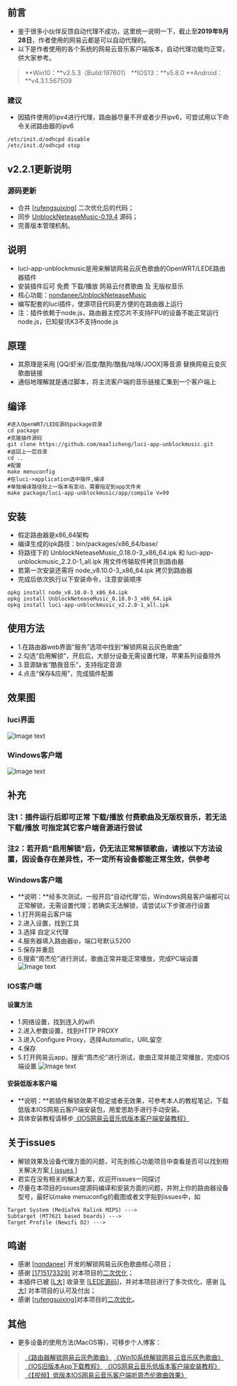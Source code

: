 ## 前言
- 鉴于很多小伙伴反馈自动代理不成功，这里统一说明一下，截止至**2019年9月28日**，作者使用的网易云都是可以自动代理的。
- 以下是作者使用的各个系统的网易云音乐客户端版本，自动代理功能均正常，供大家参考。
> **Win10：**v2.5.3（Build:197601）
> **IOS13：**v5.8.0
> **Android：**v4.3.1.567509

### 建议
- 因插件使用的ipv4进行代理，路由器尽量不开或者少开ipv6，可尝试用以下命令关闭路由器的ipv6
```shell
/etc/init.d/odhcpd disable
/etc/init.d/odhcpd stop
```

## v2.2.1更新说明
### 源码更新
- 合并 [[rufengsuixing]](https://github.com/rufengsuixing) 二次优化后的代码；
- 同步 [UnblockNeteaseMusic-0.19.4](https://github.com/nondanee/UnblockNeteaseMusic/releases/tag/v0.19.4) 源码；
- 完善版本管理机制。

## 说明
- luci-app-unblockmusic是用来解锁网易云灰色歌曲的OpenWRT/LEDE路由器插件
- 安装插件后可 免费 下载/播放 网易云付费歌曲 及 无版权音乐
- 核心功能：[nondanee/UnblockNeteaseMusic](https://github.com/nondanee/UnblockNeteaseMusic.git) 
- 编写配套的luci插件，使源项目代码更方便的在路由器上运行
- 注：插件依赖于node.js，路由器主控芯片不支持FPU的设备不能正常运行node.js，已知斐讯K3不支持node.js

## 原理
- 其原理是采用 [QQ/虾米/百度/酷狗/酷我/咕咪/JOOX]等音源 替换网易云变灰歌曲链接
- 通俗地理解就是通过脚本，将主流客户端的音乐链接汇集到一个客户端上

## 编译
```shell
#进入OpenWRT/LEDE源码package目录
cd package
#克隆插件源码
git clone https://github.com/maxlicheng/luci-app-unblockmusic.git
#返回上一层目录
cd ..
#配置
make menuconfig
#在luci->application选中插件,编译
#单独编译路径较上一版本有变动，需要指定到app文件夹
make package/luci-app-unblockmusic/app/compile V=99
```

## 安装
- 假定路由器是x86_64架构
- 编译生成的ipk路径：bin/packages/x86_64/base/
- 将路径下的 UnblockNeteaseMusic_0.18.0-3_x86_64.ipk 和 luci-app-unblockmusic_2.2.0-1_all.ipk 用文件传输软件拷贝到路由器
- 若第一次安装还需将 node_v8.10.0-3_x86_64.ipk 拷贝到路由器
- 完成后依次执行以下安装命令，注意安装顺序
```shell
opkg install node_v8.10.0-3_x86_64.ipk
opkg install UnblockNeteaseMusic_0.18.0-3_x86_64.ipk 
opkg install luci-app-unblockmusic_v2.2.0-1_all.ipk
```

## 使用方法
- 1.在路由器web界面“服务”选项中找到“解锁网易云灰色歌曲”
- 2.勾选“启用解锁”，开启后，大部分设备无需设置代理，苹果系列设备除外
- 3.音源缺省“酷我音乐”，支持指定音源
- 4.点击“保存&应用”，完成插件配置

## 效果图
### luci界面
![Image text](https://www.maxlicheng.com/wp-content/uploads/2019/08/v2.2.0-views1.jpg)
### Windows客户端
![Image text](https://www.maxlicheng.com/wp-content/uploads/2019/07/views2.jpg)

## 补充
### 注1：插件运行后即可正常 下载/播放 付费歌曲及无版权音乐，若无法 下载/播放 可指定其它客户端音源进行尝试
### 注2：若开启“启用解锁”后，仍无法正常解锁歌曲，请按以下方法设置，因设备存在差异性，不一定所有设备都能正常生效，供参考
### Windows客户端
- **说明：**经多次测试，一般开启“自动代理”后，Windows网易客户端都可以正常解锁，无需设置代理；若确实无法解锁，请尝试以下步骤进行设置
- 1.打开网易云客户端
- 2.进入设置，找到工具
- 3.选择 自定义代理
- 4.服务器填入路由器ip，端口号默认5200
- 5.保存并重启
- 6.搜索“周杰伦”进行测试，歌曲正常并能正常播放，完成PC端设置
![Image text](http://www.maxlicheng.com/wp-content/uploads/2019/06/luci-1.jpg)

### IOS客户端
#### 设置方法
- 1.网络设置，找到连入的wifi
- 2.进入参数设置，找到HTTP PROXY
- 3.进入Configure Proxy，选择Automatic，URL留空
- 4.保存
- 5.打开网易云app，搜索“周杰伦”进行测试，歌曲正常并能正常播放，完成IOS端设置
![Image text](https://www.maxlicheng.com/wp-content/uploads/2019/08/v2.20-views2.jpg)
#### 安装低版本客户端
- **说明：**若插件解锁效果不稳定或者无效果，可参考本人的教程笔记，下载低版本IOS网易云客户端安装包，用爱思助手进行手动安装。
- 具体安装教程请移步[《IOS网易云音乐低版本客户端安装教程》](https://www.maxlicheng.com/github/590.html)

## 关于issues
- 解锁效果及设备代理方面的问题，可先到核心功能项目中查看是否可以找到相关解决方案[ [ issues ] ](https://github.com/nondanee/UnblockNeteaseMusic/issues)
- 若实在没有相关的解决方案，欢迎开issues一同探讨
- 尽量在本项目的issues提源码编译和安装方面的问题，并附上你的路由器设备型号，最好以make menuconfig的截图或者文字贴到issues中，如
```
Target System (MediaTek Ralink MIPS) --->
Subtarget (MT7621 based boards) --->
Target Profile (Newifi D2) --->
```

## 鸣谢
- 感谢 [[nondanee]](https://github.com/nondanee) 开发的解锁网易云灰色歌曲核心项目；
- 感谢 [[1715173329]](https://github.com/1715173329) 对本项目的[二次优化](https://github.com/project-openwrt/luci-app-unblockmusic)；
- 本插件已被 [[L大]](https://github.com/coolsnowwolf) 收录至 [[LEDE源码]](https://github.com/coolsnowwolf/lede)，并对本项目进行了多次优化，感谢 [[L大]](https://github.com/coolsnowwolf) 对本项目的认可及付出；
- 感谢 [[rufengsuixing]](https://github.com/rufengsuixing)对本项目的[二次优化](https://github.com/rufengsuixing/luci-app-unblockmusic)。


## 其他 
- 更多设备的使用方法(MacOS等)，可移步个人博客：
> [《路由器解锁网易云灰色歌曲》](https://www.maxlicheng.com/github/232.html)
> [《Win10系统解锁网易云音乐灰色歌曲》](https://www.maxlicheng.com/github/197.html)
> [《IOS旧版本App下载教程》](https://www.maxlicheng.com/github/605.html)
> [《IOS网易云音乐低版本客户端安装教程》](https://www.maxlicheng.com/github/590.html)
> [《【视频】低版本IOS网易云音乐客户端听周杰伦歌曲效果》](https://www.bilibili.com/video/av61511828/)



